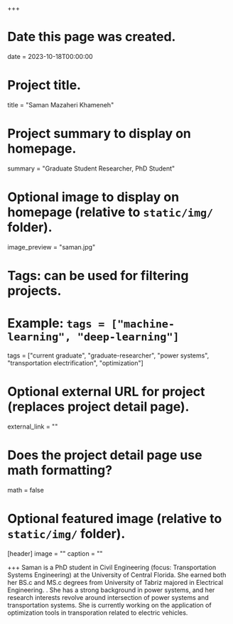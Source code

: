 +++
# Date this page was created.
date = 2023-10-18T00:00:00

# Project title.
title = "Saman Mazaheri Khameneh"

# Project summary to display on homepage.
summary = "Graduate Student Researcher, PhD Student"

# Optional image to display on homepage (relative to `static/img/` folder).
image_preview = "saman.jpg"

# Tags: can be used for filtering projects.
# Example: `tags = ["machine-learning", "deep-learning"]`
tags = ["current graduate", "graduate-researcher", "power systems", "transportation electrification", "optimization"]

# Optional external URL for project (replaces project detail page).
external_link = ""

# Does the project detail page use math formatting?
math = false

# Optional featured image (relative to `static/img/` folder).
[header]
image = ""
caption = ""

+++
Saman is a PhD student in Civil Engineering (focus: Transportation Systems Engineering) at the University of Central Florida. She earned both her BS.c and MS.c degrees from University of Tabriz majored in Electrical Engineering. . She has a strong background in power systems, and her research interests revolve around intersection of power systems and transportation systems. She is currently working on the application of optimization tools in transporation related to electric vehicles.

